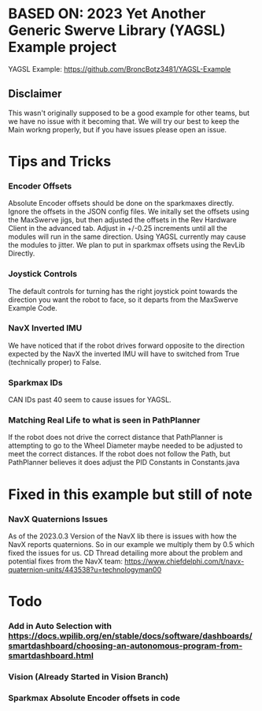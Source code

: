 # BASED ON: 2023 Yet Another Generic Swerve Library (YAGSL) Example project

YAGSL Example: https://github.com/BroncBotz3481/YAGSL-Example

## Disclaimer

This wasn't originally supposed to be a good example for other teams, but we have no issue with it becoming that. We will try our best to keep the Main workng properly, but if you have issues please open an issue. 

# Tips and Tricks

### Encoder Offsets
Absolute Encoder offsets should be done on the sparkmaxes directly. Ignore the offsets in the JSON config files. We initally set the offsets using the MaxSwerve jigs, but then adjusted the offsets in the Rev Hardware Client in the advanced tab. Adjust in +/-0.25 increments until all the modules will run in the same direction. Using YAGSL currently may cause the modules to jitter. We plan to put in sparkmax offsets using the RevLib Directly. 

### Joystick Controls
The default controls for turning has the right joystick point towards the direction you want the robot to face, so it departs from the MaxSwerve Example Code.

### NavX Inverted IMU
We have noticed that if the robot drives forward opposite to the direction expected by the NavX the inverted IMU will have to switched from True (technically proper) to False.

### Sparkmax IDs
CAN IDs past 40 seem to cause issues for YAGSL. 

### Matching Real Life to what is seen in PathPlanner
If the robot does not drive the correct distance that PathPlanner is attempting to go to the Wheel Diameter maybe needed to be adjusted to meet the correct distances. 
If the robot does not follow the Path, but PathPlanner believes it does adjust the PID Constants in Constants.java


# Fixed in this example but still of note

### NavX Quaternions Issues
As of the 2023.0.3 Version of the NavX lib there is issues with how the NavX reports quaternions. So in our example we multiply them by 0.5 which fixed the issues for us. CD Thread detailing more about the problem and potential fixes from the NavX team: https://www.chiefdelphi.com/t/navx-quaternion-units/443538?u=technologyman00

# Todo
### Add in Auto Selection with https://docs.wpilib.org/en/stable/docs/software/dashboards/smartdashboard/choosing-an-autonomous-program-from-smartdashboard.html
### Vision (Already Started in Vision Branch)
### Sparkmax Absolute Encoder offsets in code

